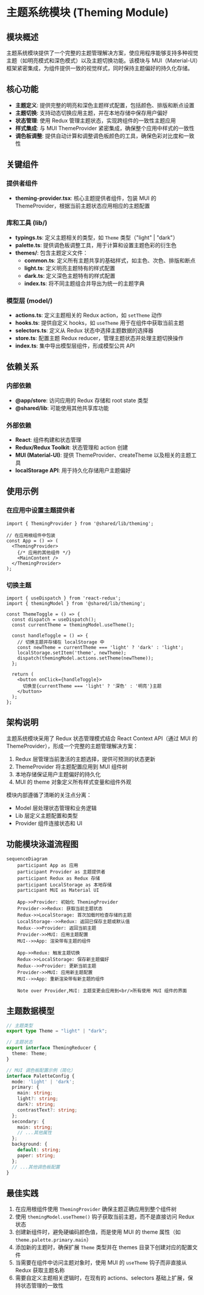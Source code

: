 # 主题系统模块 (Theming Module)

## 模块概述

主题系统模块提供了一个完整的主题管理解决方案，使应用程序能够支持多种视觉主题（如明亮模式和深色模式）以及主题切换功能。该模块与 MUI（Material-UI）框架紧密集成，为组件提供一致的视觉样式，同时保持主题偏好的持久化存储。

## 核心功能

- **主题定义**: 提供完整的明亮和深色主题样式配置，包括颜色、排版和断点设置
- **主题切换**: 支持动态切换应用主题，并在本地存储中保存用户偏好
- **状态管理**: 使用 Redux 管理主题状态，实现跨组件的一致性主题应用
- **样式集成**: 与 MUI ThemeProvider 紧密集成，确保整个应用中样式的一致性
- **调色板调整**: 提供自动计算和调整调色板颜色的工具，确保色彩对比度和一致性

## 关键组件

### 提供者组件

- **theming-provider.tsx**: 核心主题提供者组件，包装 MUI 的 ThemeProvider，根据当前主题状态应用相应的主题配置

### 库和工具 (lib/)

- **typings.ts**: 定义主题相关的类型，如 `Theme` 类型（"light" | "dark"）
- **palette.ts**: 提供调色板调整工具，用于计算和设置主题色彩的衍生色
- **themes/**: 包含主题定义文件：
  - **common.ts**: 定义所有主题共享的基础样式，如主色、次色、排版和断点
  - **light.ts**: 定义明亮主题特有的样式配置
  - **dark.ts**: 定义深色主题特有的样式配置
  - **index.ts**: 将不同主题组合并导出为统一的主题字典

### 模型层 (model/)

- **actions.ts**: 定义主题相关的 Redux action，如 `setTheme` 动作
- **hooks.ts**: 提供自定义 hooks，如 `useTheme` 用于在组件中获取当前主题
- **selectors.ts**: 定义从 Redux 状态中选择主题数据的选择器
- **store.ts**: 配置主题 Redux reducer，管理主题状态并处理主题切换操作
- **index.ts**: 集中导出模型层组件，形成模型公共 API

## 依赖关系

### 内部依赖

- **@app/store**: 访问应用的 Redux 存储和 root state 类型
- **@shared/lib**: 可能使用其他共享库功能

### 外部依赖

- **React**: 组件构建和状态管理
- **Redux/Redux Toolkit**: 状态管理和 action 创建
- **MUI (Material-UI)**: 提供 ThemeProvider、createTheme 以及相关的主题工具
- **localStorage API**: 用于持久化存储用户主题偏好

## 使用示例

### 在应用中设置主题提供者

```tsx
import { ThemingProvider } from '@shared/lib/theming';

// 在应用根组件中包装
const App = () => (
  <ThemingProvider>
    {/* 应用的其他组件 */}
    <MainContent />
  </ThemingProvider>
);
```

### 切换主题

```tsx
import { useDispatch } from 'react-redux';
import { themingModel } from '@shared/lib/theming';

const ThemeToggle = () => {
  const dispatch = useDispatch();
  const currentTheme = themingModel.useTheme();
  
  const handleToggle = () => {
    // 切换主题并存储在 localStorage 中
    const newTheme = currentTheme === 'light' ? 'dark' : 'light';
    localStorage.setItem('theme', newTheme);
    dispatch(themingModel.actions.setTheme(newTheme));
  };
  
  return (
    <button onClick={handleToggle}>
      切换至{currentTheme === 'light' ? '深色' : '明亮'}主题
    </button>
  );
};
```

## 架构说明

主题系统模块采用了 Redux 状态管理模式结合 React Context API（通过 MUI 的 ThemeProvider），形成一个完整的主题管理解决方案：

1. Redux 层管理当前激活的主题选择，提供可预测的状态更新
2. ThemeProvider 将主题配置应用到 MUI 组件树
3. 本地存储保证用户主题偏好的持久化
4. MUI 的 theme 对象定义所有样式变量和组件外观

模块内部遵循了清晰的关注点分离：
- Model 层处理状态管理和业务逻辑
- Lib 层定义主题配置和类型
- Provider 组件连接状态和 UI

## 功能模块泳道流程图

```mermaid
sequenceDiagram
    participant App as 应用
    participant Provider as 主题提供者
    participant Redux as Redux 存储
    participant LocalStorage as 本地存储
    participant MUI as Material UI
    
    App->>Provider: 初始化 ThemingProvider
    Provider->>Redux: 获取当前主题状态
    Redux->>LocalStorage: 首次加载时检查存储的主题
    LocalStorage-->>Redux: 返回已保存主题或默认值
    Redux-->>Provider: 返回当前主题
    Provider->>MUI: 应用主题配置
    MUI-->>App: 渲染带有主题的组件
    
    App->>Redux: 触发主题切换
    Redux->>LocalStorage: 保存新主题偏好
    Redux-->>Provider: 更新当前主题
    Provider->>MUI: 应用新主题配置
    MUI-->>App: 重新渲染带有新主题的组件
    
    Note over Provider,MUI: 主题变更会应用到<br/>所有使用 MUI 组件的界面
```

## 主题数据模型

```typescript
// 主题类型
export type Theme = "light" | "dark";

// 主题状态
export interface ThemingReducer {
  theme: Theme;
}

// MUI 调色板配置示例（简化）
interface PaletteConfig {
  mode: 'light' | 'dark';
  primary: {
    main: string;
    light?: string;
    dark?: string;
    contrastText?: string;
  };
  secondary: {
    main: string;
    // ...其他属性
  };
  background: {
    default: string;
    paper: string;
  };
  // ...其他调色板配置
}
```

## 最佳实践

1. 在应用根组件使用 `ThemingProvider` 确保主题正确应用到整个组件树
2. 使用 `themingModel.useTheme()` 钩子获取当前主题，而不是直接访问 Redux 状态
3. 创建新组件时，避免硬编码颜色值，而是使用 MUI 的 theme 属性（如 `theme.palette.primary.main`）
4. 添加新的主题时，确保扩展 `Theme` 类型并在 themes 目录下创建对应的配置文件
5. 当需要在组件中访问主题对象时，使用 MUI 的 `useTheme` 钩子而非直接从 Redux 获取主题名称
6. 需要自定义主题相关逻辑时，在现有的 actions、selectors 基础上扩展，保持状态管理的一致性 